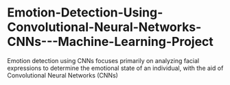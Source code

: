 # Emotion-Detection-Using-Convolutional-Neural-Networks-CNNs---Machine-Learning-Project
 Emotion detection using CNNs focuses primarily on analyzing facial expressions to determine the emotional state of an individual, with the aid of  Convolutional Neural Networks (CNNs)
